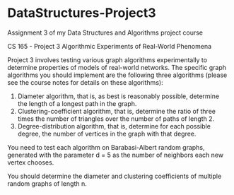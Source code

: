 # DataStructures-Project3
Assignment 3 of my Data Structures and Algorithms project course

CS 165 - Project 3
Algorithmic Experiments of Real-World Phenomena

Project 3 involves testing various graph algorithms experimentally to determine properties of models of real-world networks. The specific graph algorithms you should implement are the following three algorithms (please see the course notes for details on these algorithms):

1. Diameter algorithm, that is, as best is reasonably possible, determine the length of a longest path in the graph.
2. Clustering-coefficient algorithm, that is, determine the ratio of three times the number of triangles over the number of paths of length 2.
3. Degree-distribution algorithm, that is, determine for each possible degree, the number of vertices in the graph with that degree.

You need to test each algorithm on Barabasi-Albert random graphs, generated with the parameter d = 5 as the number of neighbors each new vertex chooses.

You should determine the diameter and clustering coefficients of multiple random graphs of length n. 

